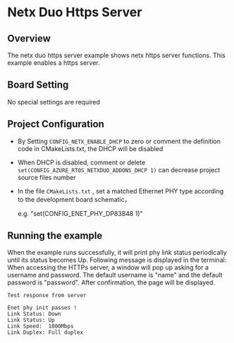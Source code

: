 # Netx Duo Https Server

## Overview

The netx duo https server example shows netx https server functions. This example enables a https server.

## Board Setting

No special settings are required

## Project Configuration
- By Setting `CONFIG_NETX_ENABLE_DHCP` to zero or comment the definition code in CMakeLists.txt, the DHCP will be disabled
- When DHCP is disabled, comment or delete `set(CONFIG_AZURE_RTOS_NETXDUO_ADDONS_DHCP 1)` can decrease project source files number
- In the file `CMakeLists.txt` ,  set a matched Ethernet PHY type according to the development board schematic，

  e.g. "set(CONFIG_ENET_PHY_DP83848 1)"

## Running the example

When the example runs successfully, it will print phy link status periodically until its status becomes Up. Following message is displayed in the terminal:
When accessing the HTTPs server, a window will pop up asking for a username and password. The default username is "name" and the default password is "password". After confirmation, the page will be displayed.

```
Test response from server
```

```console
Enet phy init passes !
Link Status: Down
Link Status: Up
Link Speed:  1000Mbps
Link Duplex: Full duplex
```
